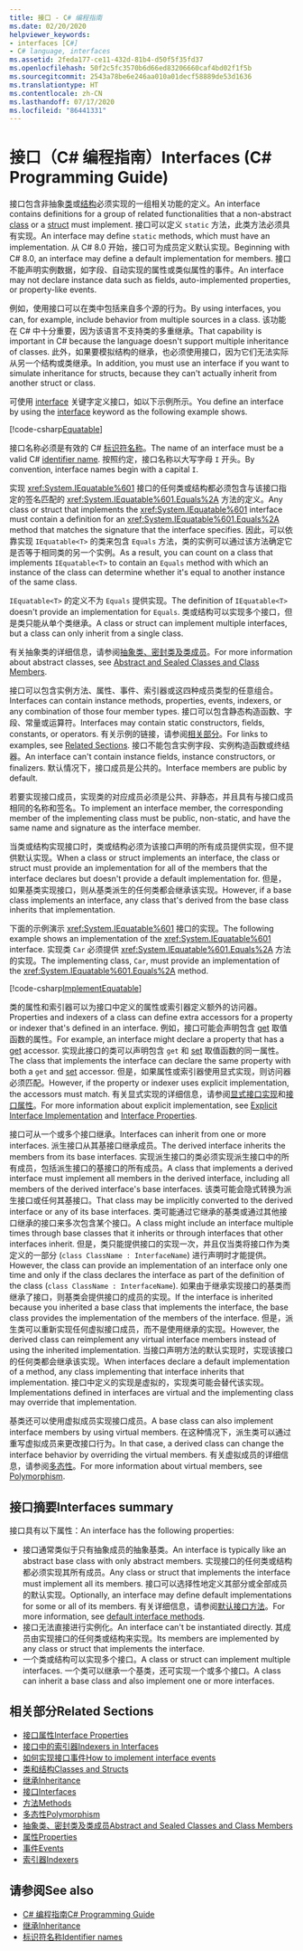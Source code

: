 ```yaml
---
title: 接口 - C# 编程指南
ms.date: 02/20/2020
helpviewer_keywords:
- interfaces [C#]
- C# language, interfaces
ms.assetid: 2feda177-ce11-432d-81b4-d50f5f35fd37
ms.openlocfilehash: 50f2c5fc3570b6d66ed83206660caf4bd02f1f5b
ms.sourcegitcommit: 2543a78be6e246aa010a01decf58889de53d1636
ms.translationtype: HT
ms.contentlocale: zh-CN
ms.lasthandoff: 07/17/2020
ms.locfileid: "86441331"
---
```

# <a name="interfaces-c-programming-guide"></a><span data-ttu-id="a0f1f-102">接口（C# 编程指南）</span><span class="sxs-lookup"><span data-stu-id="a0f1f-102">Interfaces (C# Programming Guide)</span></span>

<span data-ttu-id="a0f1f-103">接口包含非抽象[类](../../language-reference/keywords/class.md)或[结构](../../language-reference/builtin-types/struct.md)必须实现的一组相关功能的定义。</span><span class="sxs-lookup"><span data-stu-id="a0f1f-103">An interface contains definitions for a group of related functionalities that a non-abstract [class](../../language-reference/keywords/class.md) or a [struct](../../language-reference/builtin-types/struct.md) must implement.</span></span> <span data-ttu-id="a0f1f-104">接口可以定义 `static` 方法，此类方法必须具有实现。</span><span class="sxs-lookup"><span data-stu-id="a0f1f-104">An interface may define `static` methods, which must have an implementation.</span></span> <span data-ttu-id="a0f1f-105">从 C# 8.0 开始，接口可为成员定义默认实现。</span><span class="sxs-lookup"><span data-stu-id="a0f1f-105">Beginning with C# 8.0, an interface may define a default implementation for members.</span></span> <span data-ttu-id="a0f1f-106">接口不能声明实例数据，如字段、自动实现的属性或类似属性的事件。</span><span class="sxs-lookup"><span data-stu-id="a0f1f-106">An interface may not declare instance data such as fields, auto-implemented properties, or property-like events.</span></span>

<span data-ttu-id="a0f1f-107">例如，使用接口可以在类中包括来自多个源的行为。</span><span class="sxs-lookup"><span data-stu-id="a0f1f-107">By using interfaces, you can, for example, include behavior from multiple sources in a class.</span></span> <span data-ttu-id="a0f1f-108">该功能在 C# 中十分重要，因为该语言不支持类的多重继承。</span><span class="sxs-lookup"><span data-stu-id="a0f1f-108">That capability is important in C# because the language doesn't support multiple inheritance of classes.</span></span> <span data-ttu-id="a0f1f-109">此外，如果要模拟结构的继承，也必须使用接口，因为它们无法实际从另一个结构或类继承。</span><span class="sxs-lookup"><span data-stu-id="a0f1f-109">In addition, you must use an interface if you want to simulate inheritance for structs, because they can't actually inherit from another struct or class.</span></span>

<span data-ttu-id="a0f1f-110">可使用 [interface](../../language-reference/keywords/interface.md) 关键字定义接口，如以下示例所示。</span><span class="sxs-lookup"><span data-stu-id="a0f1f-110">You define an interface by using the [interface](../../language-reference/keywords/interface.md) keyword as the following example shows.</span></span>

[!code-csharp[Equatable](~/samples/snippets/csharp/objectoriented/interfaces.cs#Equatable)]

<span data-ttu-id="a0f1f-111">接口名称必须是有效的 C# [标识符名称](../inside-a-program/identifier-names.md)。</span><span class="sxs-lookup"><span data-stu-id="a0f1f-111">The name of an interface must be a valid C# [identifier name](../inside-a-program/identifier-names.md).</span></span> <span data-ttu-id="a0f1f-112">按照约定，接口名称以大写字母 `I` 开头。</span><span class="sxs-lookup"><span data-stu-id="a0f1f-112">By convention, interface names begin with a capital `I`.</span></span>

<span data-ttu-id="a0f1f-113">实现 <xref:System.IEquatable%601> 接口的任何类或结构都必须包含与该接口指定的签名匹配的 <xref:System.IEquatable%601.Equals%2A> 方法的定义。</span><span class="sxs-lookup"><span data-stu-id="a0f1f-113">Any class or struct that implements the <xref:System.IEquatable%601> interface must contain a definition for an <xref:System.IEquatable%601.Equals%2A> method that matches the signature that the interface specifies.</span></span> <span data-ttu-id="a0f1f-114">因此，可以依靠实现 `IEquatable<T>` 的类来包含 `Equals` 方法，类的实例可以通过该方法确定它是否等于相同类的另一个实例。</span><span class="sxs-lookup"><span data-stu-id="a0f1f-114">As a result, you can count on a class that implements `IEquatable<T>` to contain an `Equals` method with which an instance of the class can determine whether it's equal to another instance of the same class.</span></span>

<span data-ttu-id="a0f1f-115">`IEquatable<T>` 的定义不为 `Equals` 提供实现。</span><span class="sxs-lookup"><span data-stu-id="a0f1f-115">The definition of `IEquatable<T>` doesn't provide an implementation for `Equals`.</span></span> <span data-ttu-id="a0f1f-116">类或结构可以实现多个接口，但是类只能从单个类继承。</span><span class="sxs-lookup"><span data-stu-id="a0f1f-116">A class or struct can implement multiple interfaces, but a class can only inherit from a single class.</span></span>

<span data-ttu-id="a0f1f-117">有关抽象类的详细信息，请参阅[抽象类、密封类及类成员](../classes-and-structs/abstract-and-sealed-classes-and-class-members.md)。</span><span class="sxs-lookup"><span data-stu-id="a0f1f-117">For more information about abstract classes, see [Abstract and Sealed Classes and Class Members](../classes-and-structs/abstract-and-sealed-classes-and-class-members.md).</span></span>

<span data-ttu-id="a0f1f-118">接口可以包含实例方法、属性、事件、索引器或这四种成员类型的任意组合。</span><span class="sxs-lookup"><span data-stu-id="a0f1f-118">Interfaces can contain instance methods, properties, events, indexers, or any combination of those four member types.</span></span> <span data-ttu-id="a0f1f-119">接口可以包含静态构造函数、字段、常量或运算符。</span><span class="sxs-lookup"><span data-stu-id="a0f1f-119">Interfaces may contain static constructors, fields, constants, or operators.</span></span> <span data-ttu-id="a0f1f-120">有关示例的链接，请参阅[相关部分](./index.md#BKMK_RelatedSections)。</span><span class="sxs-lookup"><span data-stu-id="a0f1f-120">For links to examples, see [Related Sections](./index.md#BKMK_RelatedSections).</span></span> <span data-ttu-id="a0f1f-121">接口不能包含实例字段、实例构造函数或终结器。</span><span class="sxs-lookup"><span data-stu-id="a0f1f-121">An interface can't contain instance fields, instance constructors, or finalizers.</span></span> <span data-ttu-id="a0f1f-122">默认情况下，接口成员是公共的。</span><span class="sxs-lookup"><span data-stu-id="a0f1f-122">Interface members are public by default.</span></span>

<span data-ttu-id="a0f1f-123">若要实现接口成员，实现类的对应成员必须是公共、非静态，并且具有与接口成员相同的名称和签名。</span><span class="sxs-lookup"><span data-stu-id="a0f1f-123">To implement an interface member, the corresponding member of the implementing class must be public, non-static, and have the same name and signature as the interface member.</span></span>

<span data-ttu-id="a0f1f-124">当类或结构实现接口时，类或结构必须为该接口声明的所有成员提供实现，但不提供默认实现。</span><span class="sxs-lookup"><span data-stu-id="a0f1f-124">When a class or struct implements an interface, the class or struct must provide an implementation for all of the members that the interface declares but doesn't provide a default implementation for.</span></span> <span data-ttu-id="a0f1f-125">但是，如果基类实现接口，则从基类派生的任何类都会继承该实现。</span><span class="sxs-lookup"><span data-stu-id="a0f1f-125">However, if a base class implements an interface, any class that's derived from the base class inherits that implementation.</span></span>

<span data-ttu-id="a0f1f-126">下面的示例演示 <xref:System.IEquatable%601> 接口的实现。</span><span class="sxs-lookup"><span data-stu-id="a0f1f-126">The following example shows an implementation of the <xref:System.IEquatable%601> interface.</span></span> <span data-ttu-id="a0f1f-127">实现类 `Car` 必须提供 <xref:System.IEquatable%601.Equals%2A> 方法的实现。</span><span class="sxs-lookup"><span data-stu-id="a0f1f-127">The implementing class, `Car`, must provide an implementation of the <xref:System.IEquatable%601.Equals%2A> method.</span></span>

[!code-csharp[ImplementEquatable](~/samples/snippets/csharp/objectoriented/interfaces.cs#ImplementEquatable)]

<span data-ttu-id="a0f1f-128">类的属性和索引器可以为接口中定义的属性或索引器定义额外的访问器。</span><span class="sxs-lookup"><span data-stu-id="a0f1f-128">Properties and indexers of a class can define extra accessors for a property or indexer that's defined in an interface.</span></span> <span data-ttu-id="a0f1f-129">例如，接口可能会声明包含 [get](../../language-reference/keywords/get.md) 取值函数的属性。</span><span class="sxs-lookup"><span data-stu-id="a0f1f-129">For example, an interface might declare a property that has a [get](../../language-reference/keywords/get.md) accessor.</span></span> <span data-ttu-id="a0f1f-130">实现此接口的类可以声明包含 `get` 和 [set](../../language-reference/keywords/set.md) 取值函数的同一属性。</span><span class="sxs-lookup"><span data-stu-id="a0f1f-130">The class that implements the interface can declare the same property with both a `get` and [set](../../language-reference/keywords/set.md) accessor.</span></span> <span data-ttu-id="a0f1f-131">但是，如果属性或索引器使用显式实现，则访问器必须匹配。</span><span class="sxs-lookup"><span data-stu-id="a0f1f-131">However, if the property or indexer uses explicit implementation, the accessors must match.</span></span> <span data-ttu-id="a0f1f-132">有关显式实现的详细信息，请参阅[显式接口实现](explicit-interface-implementation.md)和[接口属性](../classes-and-structs/interface-properties.md)。</span><span class="sxs-lookup"><span data-stu-id="a0f1f-132">For more information about explicit implementation, see [Explicit Interface Implementation](explicit-interface-implementation.md) and [Interface Properties](../classes-and-structs/interface-properties.md).</span></span>

<span data-ttu-id="a0f1f-133">接口可从一个或多个接口继承。</span><span class="sxs-lookup"><span data-stu-id="a0f1f-133">Interfaces can inherit from one or more interfaces.</span></span> <span data-ttu-id="a0f1f-134">派生接口从其基接口继承成员。</span><span class="sxs-lookup"><span data-stu-id="a0f1f-134">The derived interface inherits the members from its base interfaces.</span></span> <span data-ttu-id="a0f1f-135">实现派生接口的类必须实现派生接口中的所有成员，包括派生接口的基接口的所有成员。</span><span class="sxs-lookup"><span data-stu-id="a0f1f-135">A class that implements a derived interface must implement all members in the derived interface, including all members of the derived interface's base interfaces.</span></span> <span data-ttu-id="a0f1f-136">该类可能会隐式转换为派生接口或任何其基接口。</span><span class="sxs-lookup"><span data-stu-id="a0f1f-136">That class may be implicitly converted to the derived interface or any of its base interfaces.</span></span> <span data-ttu-id="a0f1f-137">类可能通过它继承的基类或通过其他接口继承的接口来多次包含某个接口。</span><span class="sxs-lookup"><span data-stu-id="a0f1f-137">A class might include an interface multiple times through base classes that it inherits or through interfaces that other interfaces inherit.</span></span> <span data-ttu-id="a0f1f-138">但是，类只能提供接口的实现一次，并且仅当类将接口作为类定义的一部分 (`class ClassName : InterfaceName`) 进行声明时才能提供。</span><span class="sxs-lookup"><span data-stu-id="a0f1f-138">However, the class can provide an implementation of an interface only one time and only if the class declares the interface as part of the definition of the class (`class ClassName : InterfaceName`).</span></span> <span data-ttu-id="a0f1f-139">如果由于继承实现接口的基类而继承了接口，则基类会提供接口的成员的实现。</span><span class="sxs-lookup"><span data-stu-id="a0f1f-139">If the interface is inherited because you inherited a base class that implements the interface, the base class provides the implementation of the members of the interface.</span></span> <span data-ttu-id="a0f1f-140">但是，派生类可以重新实现任何虚拟接口成员，而不是使用继承的实现。</span><span class="sxs-lookup"><span data-stu-id="a0f1f-140">However, the derived class can reimplement any virtual interface members instead of using the inherited implementation.</span></span> <span data-ttu-id="a0f1f-141">当接口声明方法的默认实现时，实现该接口的任何类都会继承该实现。</span><span class="sxs-lookup"><span data-stu-id="a0f1f-141">When interfaces declare a default implementation of a method, any class implementing that interface inherits that implementation.</span></span> <span data-ttu-id="a0f1f-142">接口中定义的实现是虚拟的，实现类可能会替代该实现。</span><span class="sxs-lookup"><span data-stu-id="a0f1f-142">Implementations defined in interfaces are virtual and the implementing class may override that implementation.</span></span>

<span data-ttu-id="a0f1f-143">基类还可以使用虚拟成员实现接口成员。</span><span class="sxs-lookup"><span data-stu-id="a0f1f-143">A base class can also implement interface members by using virtual members.</span></span> <span data-ttu-id="a0f1f-144">在这种情况下，派生类可以通过重写虚拟成员来更改接口行为。</span><span class="sxs-lookup"><span data-stu-id="a0f1f-144">In that case, a derived class can change the interface behavior by overriding the virtual members.</span></span> <span data-ttu-id="a0f1f-145">有关虚拟成员的详细信息，请参阅[多态性](../classes-and-structs/polymorphism.md)。</span><span class="sxs-lookup"><span data-stu-id="a0f1f-145">For more information about virtual members, see [Polymorphism](../classes-and-structs/polymorphism.md).</span></span>

## <a name="interfaces-summary"></a><span data-ttu-id="a0f1f-146">接口摘要</span><span class="sxs-lookup"><span data-stu-id="a0f1f-146">Interfaces summary</span></span>

<span data-ttu-id="a0f1f-147">接口具有以下属性：</span><span class="sxs-lookup"><span data-stu-id="a0f1f-147">An interface has the following properties:</span></span>

- <span data-ttu-id="a0f1f-148">接口通常类似于只有抽象成员的抽象基类。</span><span class="sxs-lookup"><span data-stu-id="a0f1f-148">An interface is typically like an abstract base class with only abstract members.</span></span> <span data-ttu-id="a0f1f-149">实现接口的任何类或结构都必须实现其所有成员。</span><span class="sxs-lookup"><span data-stu-id="a0f1f-149">Any class or struct that implements the interface must implement all its members.</span></span> <span data-ttu-id="a0f1f-150">接口可以选择性地定义其部分或全部成员的默认实现。</span><span class="sxs-lookup"><span data-stu-id="a0f1f-150">Optionally, an interface may define default implementations for some or all of its members.</span></span> <span data-ttu-id="a0f1f-151">有关详细信息，请参阅[默认接口方法](../../tutorials/default-interface-methods-versions.md)。</span><span class="sxs-lookup"><span data-stu-id="a0f1f-151">For more information, see [default interface methods](../../tutorials/default-interface-methods-versions.md).</span></span>
- <span data-ttu-id="a0f1f-152">接口无法直接进行实例化。</span><span class="sxs-lookup"><span data-stu-id="a0f1f-152">An interface can't be instantiated directly.</span></span> <span data-ttu-id="a0f1f-153">其成员由实现接口的任何类或结构来实现。</span><span class="sxs-lookup"><span data-stu-id="a0f1f-153">Its members are implemented by any class or struct that implements the interface.</span></span>
- <span data-ttu-id="a0f1f-154">一个类或结构可以实现多个接口。</span><span class="sxs-lookup"><span data-stu-id="a0f1f-154">A class or struct can implement multiple interfaces.</span></span> <span data-ttu-id="a0f1f-155">一个类可以继承一个基类，还可实现一个或多个接口。</span><span class="sxs-lookup"><span data-stu-id="a0f1f-155">A class can inherit a base class and also implement one or more interfaces.</span></span>

## <a name="related-sections"></a><a name="BKMK_RelatedSections"></a><span data-ttu-id="a0f1f-156">相关部分</span><span class="sxs-lookup"><span data-stu-id="a0f1f-156">Related Sections</span></span>

- [<span data-ttu-id="a0f1f-157">接口属性</span><span class="sxs-lookup"><span data-stu-id="a0f1f-157">Interface Properties</span></span>](../classes-and-structs/interface-properties.md)  
- [<span data-ttu-id="a0f1f-158">接口中的索引器</span><span class="sxs-lookup"><span data-stu-id="a0f1f-158">Indexers in Interfaces</span></span>](../indexers/indexers-in-interfaces.md)  
- [<span data-ttu-id="a0f1f-159">如何实现接口事件</span><span class="sxs-lookup"><span data-stu-id="a0f1f-159">How to implement interface events</span></span>](../events/how-to-implement-interface-events.md)
- [<span data-ttu-id="a0f1f-160">类和结构</span><span class="sxs-lookup"><span data-stu-id="a0f1f-160">Classes and Structs</span></span>](../classes-and-structs/index.md)  
- [<span data-ttu-id="a0f1f-161">继承</span><span class="sxs-lookup"><span data-stu-id="a0f1f-161">Inheritance</span></span>](../classes-and-structs/inheritance.md)  
- [<span data-ttu-id="a0f1f-162">接口</span><span class="sxs-lookup"><span data-stu-id="a0f1f-162">Interfaces</span></span>](../../language-reference/keywords/interface.md)
- [<span data-ttu-id="a0f1f-163">方法</span><span class="sxs-lookup"><span data-stu-id="a0f1f-163">Methods</span></span>](../classes-and-structs/methods.md)  
- [<span data-ttu-id="a0f1f-164">多态性</span><span class="sxs-lookup"><span data-stu-id="a0f1f-164">Polymorphism</span></span>](../classes-and-structs/polymorphism.md)  
- [<span data-ttu-id="a0f1f-165">抽象类、密封类及类成员</span><span class="sxs-lookup"><span data-stu-id="a0f1f-165">Abstract and Sealed Classes and Class Members</span></span>](../classes-and-structs/abstract-and-sealed-classes-and-class-members.md)  
- [<span data-ttu-id="a0f1f-166">属性</span><span class="sxs-lookup"><span data-stu-id="a0f1f-166">Properties</span></span>](../classes-and-structs/properties.md)  
- [<span data-ttu-id="a0f1f-167">事件</span><span class="sxs-lookup"><span data-stu-id="a0f1f-167">Events</span></span>](../events/index.md)  
- [<span data-ttu-id="a0f1f-168">索引器</span><span class="sxs-lookup"><span data-stu-id="a0f1f-168">Indexers</span></span>](../indexers/index.md)
  
## <a name="see-also"></a><span data-ttu-id="a0f1f-169">请参阅</span><span class="sxs-lookup"><span data-stu-id="a0f1f-169">See also</span></span>

- [<span data-ttu-id="a0f1f-170">C# 编程指南</span><span class="sxs-lookup"><span data-stu-id="a0f1f-170">C# Programming Guide</span></span>](../index.md)
- [<span data-ttu-id="a0f1f-171">继承</span><span class="sxs-lookup"><span data-stu-id="a0f1f-171">Inheritance</span></span>](../classes-and-structs/inheritance.md)
- [<span data-ttu-id="a0f1f-172">标识符名称</span><span class="sxs-lookup"><span data-stu-id="a0f1f-172">Identifier names</span></span>](../inside-a-program/identifier-names.md)
